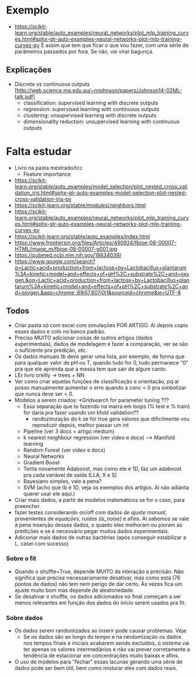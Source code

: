 
# Exemplo
 - https://scikit-learn.org/stable/auto_examples/neural_networks/plot_mlp_training_curves.html#sphx-glr-auto-examples-neural-networks-plot-mlp-training-curves-py
 É assim que tem que ficar o que vou fazer, com uma série de parâmetros passados por fora. Se não, vai virar bagunça.


## Explicações
 - Discrete vs continuous outputs [http://web.science.mq.edu.au/~mjohnson/papers/Johnson14-02ML-talk.pdf]
    * classification: supervised learning with discrete outputs
    * regression: supervised learning with continuous outputs
    * clustering: unsupervised learning with discrete outputs
    * dimensionality reduction: unsupervised learning with continuous outputs


# Falta estudar
- Livro na pasta mestrado/tcc
    - Feature importance
- https://scikit-learn.org/stable/auto_examples/model_selection/plot_nested_cross_validation_iris.html#sphx-glr-auto-examples-model-selection-plot-nested-cross-validation-iris-py
- https://scikit-learn.org/stable/modules/neighbors.html
- https://scikit-learn.org/stable/auto_examples/neural_networks/plot_mlp_training_curves.html#sphx-glr-auto-examples-neural-networks-plot-mlp-training-curves-py
- https://scikit-learn.org/stable/auto_examples/index.html
- https://www.frontiersin.org/files/Articles/490924/fbioe-08-00007-HTML/image_m/fbioe-08-00007-g001.jpg
- https://pubmed.ncbi.nlm.nih.gov/18634039/
- https://www.google.com/search?q=Lactic+acid+production+from+lactose+by+Lactobacillus+plantarum%3A+kinetic+model+and+effects+of+pH%2C+substrate%2C+and+oxygen.&oq=Lactic+acid+production+from+lactose+by+Lactobacillus+plantarum%3A+kinetic+model+and+effects+of+pH%2C+substrate%2C+and+oxygen.&aqs=chrome..69i57.607j0j1&sourceid=chrome&ie=UTF-8


## Todos
- Criar pasta só com excel com simulações POR ARTIGO. Aí depois copio esses dados e colo no banco padrão.
- Preciso MUITO adicionar coisas de outros artigos (dados experimentais), dados de modelagem e fazer a comparação, ver se são o suficiente pra predição, etc.
- Os dados manuais tb devo gerar uma lista, por exemplo, de forma que para qualquer valor de pH ou T, quando tudo for 0, tudo permanece "0" pra que ele aprenda que a massa tem que sair de algum canto.
- LEr livro oreilly -> trees + NN
- Ver como criar aquelas funções de classificação e orientação, pq aí posso manualmente aumentar o erro quando a conc < 0 pra simbolizar que nunca deve ser < 0.
- Modelos a serem criados:
    *Gridsearch for parameter tuning ???
    * Essa separação que to fazendo na marra em loops (% test e % train) for daria pra fazer usando um kfold validation??
        - randozimzação do k se for true gera valores que dificilmente vou reproduzir depois, melhor passar um int
    * Pipeline (ver 3 docs + artigo medium)
    * k nearest neighbour regression (ver vídeo e docs)
        --> Manifold learning
    * Random Forest (ver vídeo e docs)
    * Neural Networks
    * Gradient Boost
    * Tenta novamente Adaboost, mas como ele é 1D, faz um adaboost pra cada variável de saída (LLA, X e S)
    * Bayesiano simples, vale a pena?
    * SVM (acho que tb é 1D, veja os exemplos dos artigos. Aí não adianta querer usar ele aqui.)
- Criar mais dados, a partir de modelos matemáticos se for o caso, para preencher.
- fazer testes considerando on/off com dados *de ajuste manual*, provenientes de *equações*, *ruídos (is_noise)* e afins. Aí sabemos se vale à pena inserção desses dados, o quanto eles melhoram ou pioram as predições e se é necessário pegar muitos dados experimentais.
- Adicionar mais dados de outras bactérias (após conseguir estabilizar a L. casei com sucesso)

### Sobre o fit
- Quando o shuffle=True, depende MUITO da interação a precisão. Não significa que precise necessariamente desativar, mas como está (76 pontos de dados) não tem nem perigo de dar certo. Às vezes fica um ajuste muito bom mas depende de aleatoriedade.
- Se desativar o shuffle, os dados adicionados no final começam a ser menos relevantes em função dos dados do início serem usados pra fit.


### Sobre dados
- Os dados serem randomizados ao inserir pode causar problemas. Veja:
    * Se os dados são ao longo do tempo e na randomização os dados nos tempos finais e iniciais acabarem sendo excluídos, o sistema vai ter apenas os valores intermediários e não vai prever
    corretamente a tendência de estacionar em concentrações muito baixas e afins.
- O uso de modelos para "fechar" essas lacunas gerando uma série de dados pode ser bem útil, bem como misturar eles com dados reais.